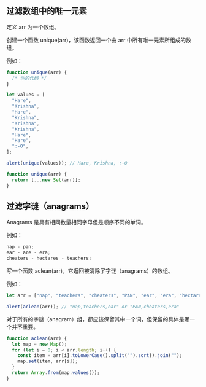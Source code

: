 ## 过滤数组中的唯一元素

定义 arr 为一个数组。

创建一个函数 unique(arr)，该函数返回一个由 arr 中所有唯一元素所组成的数组。

例如：

```js
function unique(arr) {
  /* 你的代码 */
}

let values = [
  "Hare",
  "Krishna",
  "Hare",
  "Krishna",
  "Krishna",
  "Krishna",
  "Hare",
  "Hare",
  ":-O",
];

alert(unique(values)); // Hare, Krishna, :-O
```

```js
function unique(arr) {
  return [...new Set(arr)];
}
```

## 过滤字谜（anagrams）

Anagrams 是具有相同数量相同字母但是顺序不同的单词。

例如：

```js
nap - pan;
ear - are - era;
cheaters - hectares - teachers;
```

写一个函数 aclean(arr)，它返回被清除了字谜（anagrams）的数组。

例如：

```js
let arr = ["nap", "teachers", "cheaters", "PAN", "ear", "era", "hectares"];

alert(aclean(arr)); // "nap,teachers,ear" or "PAN,cheaters,era"
```

对于所有的字谜（anagram）组，都应该保留其中一个词，但保留的具体是哪一个并不重要。

```js
function aclean(arr) {
  let map = new Map();
  for (let i = 0; i < arr.length; i++) {
    const item = arr[i].toLowerCase().split("").sort().join("");
    map.set(item, arr[i]);
  }
  return Array.from(map.values());
}
```

## 